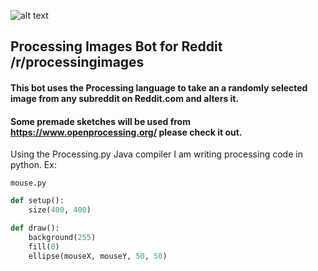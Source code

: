 ![alt text](https://i.imgur.com/yztjtDY.png "Logo Title Text 1")

## Processing Images Bot for Reddit /r/processingimages

#### This bot uses the Processing language to take an a randomly selected image from any subreddit on Reddit.com and alters it.

#### Some premade sketches will be used from https://www.openprocessing.org/ please check it out.
Using the Processing.py Java compiler I am writing processing code in python.
Ex:

`mouse.py`

```python
def setup():
    size(400, 400)

def draw():
    background(255)
    fill(0)
    ellipse(mouseX, mouseY, 50, 50)
```
